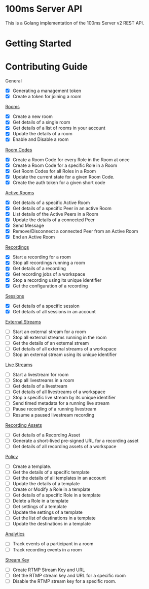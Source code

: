 # 100ms Server API

This is a Golang implementation of the 100ms Server v2 REST API.

# Getting Started

# Contributing Guide

General

- [x] Generating a management token
- [x] Create a token for joining a room

[Rooms](https://www.100ms.live/docs/server-side/v2/api-reference/Rooms/overview)

- [x] Create a new room
- [x] Get details of a single room
- [x] Get details of a list of rooms in your account
- [x] Update the details of a room
- [x] Enable and Disable a room

[Room Codes](https://www.100ms.live/docs/server-side/v2/api-reference/room-codes/room-code-overview)

- [x] Create a Room Code for every Role in the Room at once
- [x] Create a Room Code for a specific Role in a Room
- [x] Get Room Codes for all Roles in a Room
- [x] Update the current state for a given Room Code.
- [x] Create the auth token for a given short code

[Active Rooms](https://www.100ms.live/docs/server-side/v2/api-reference/active-rooms/overview)

- [x] Get details of a specific Active Room
- [x] Get details of a specific Peer in an active Room
- [x] List details of the Active Peers in a Room
- [x] Update the details of a connected Peer
- [x] Send Message
- [x] Remove/Disconnect a connected Peer from an Active Room
- [x] End an Active Room

[Recordings](https://www.100ms.live/docs/server-side/v2/api-reference/recordings/overview)

- [x] Start a recording for a room
- [x] Stop all recordings running a room
- [x] Get details of a recording
- [x] Get recording jobs of a workspace
- [x] Stop a recording using its unique identifier
- [x] Get the configuration of a recording

[Sessions](https://www.100ms.live/docs/server-side/v2/api-reference/Sessions/object)

- [x] Get details of a specific session
- [x] Get details of all sessions in an account

[External Streams](https://www.100ms.live/docs/server-side/v2/api-reference/external-streams/overview)

- [ ] Start an external stream for a room
- [ ] Stop all external streams running in the room
- [ ] Get the details of an external stream
- [ ] Get details of all external streams of a workspace
- [ ] Stop an external stream using its unique identifier

[Live Streams](https://www.100ms.live/docs/server-side/v2/api-reference/live-streams/overview)

- [ ] Start a livestream for room
- [ ] Stop all livestreams in a room
- [ ] Get details of a livestream
- [ ] Get details of all livestreams of a workspace
- [ ] Stop a specific live stream by its unique identifier
- [ ] Send timed metadata for a running live stream
- [ ] Pause recording of a running livestream
- [ ] Resume a paused livestream recording

[Recording Assets](https://www.100ms.live/docs/server-side/v2/api-reference/recording-assets/overview)

- [ ] Get details of a Recording Asset
- [ ] Generate a short-lived pre-signed URL for a recording asset
- [ ] Get details of all recording assets of a workspace

[Policy](https://www.100ms.live/docs/server-side/v2/api-reference/policy/template-object)

- [ ] Create a template.
- [ ] Get the details of a specific template
- [ ] Get the details of all templates in an account
- [ ] Update the details of a template
- [ ] Create or Modify a Role in a template
- [ ] Get details of a specific Role in a template
- [ ] Delete a Role in a template
- [ ] Get settings of a template
- [ ] Update the settings of a template
- [ ] Get the list of destinations in a template
- [ ] Update the destinations in a template

[Analytics](https://www.100ms.live/docs/server-side/v2/api-reference/analytics/overview)

- [ ] Track events of a participant in a room
- [ ] Track recording events in a room

[Stream Key](https://www.100ms.live/docs/server-side/v2/api-reference/stream-key/overview)

- [ ] Create RTMP Stream Key and URL
- [ ] Get the RTMP stream key and URL for a specific room
- [ ] Disable the RTMP stream key for a specific room.
